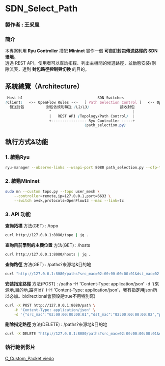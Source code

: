 # **SDN_Select_Path**

### **製作者 : 王采風**

### **簡介**
本專案利用 **Ryu Controller** 搭配 **Mininet** 實作一個 **可自訂封包傳送路徑的 SDN 環境**。  
透過 REST API，使用者可以查詢拓樸、列出主機間的候選路徑，並動態安裝/刪除流表，達到 **封包路徑控制與切換** 的目的。


## **系統總覽（Architecture）**

```css
 Host h1                                  SDN Switches                                    Host h2
(Client)   <-- OpenFlow Rules -->   [ Path Selection Control ]   <-- OpenFlow Rules -->   (Server)
  發送封包          封包依規則轉送 (L2/L3)              接收封包
                    ^                                     |
                    |   REST API (Topology/Path Control)  |
                    +---------------- Ryu Controller -----+
                                    (path_selection.py)
```

## **執行方式&功能**

### 1. 啟動Ryu
```bash
ryu-manager --observe-links --wsapi-port 8080 path_selection.py --ofp-tcp-listen-port 6633
```

### 2. 啟動Mininet
```bash
sudo mn --custom topo.py --topo user_mesh \
    --controller=remote,ip=127.0.0.1,port=6633 \
    --switch ovsk,protocols=OpenFlow13 --mac --link=tc
```

### 3. API 功能

**查詢拓樸**
方法(GET) : /topo
```bash
curl http://127.0.0.1:8080/topo | jq .
```

**查詢目前學到的主機位置**
方法(GET) : /hosts
```bash
curl http://127.0.0.1:8080/hosts | jq .
```

**查詢路徑**
方法(GET) : /paths?來源地&目的地
```bash
curl "http://127.0.0.1:8080/paths?src_mac=02:00:00:00:00:01&dst_mac=02:00:00:00:00:02" | jq .
```

**安裝指定路徑**
方法(POST) : /paths -H 'Content-Type: application/json' -d '{來源地,目的地,路徑id}'
(-H 'Content-Type: application/json'，我有指定用json所以必加。bidirectional會預設是true不用特別寫)
```bash
curl -X POST http://127.0.0.1:8080/path \
    -H 'Content-Type: application/json' \
    -d '{"src_mac":"02:00:00:00:00:01","dst_mac":"02:00:00:00:00:02","path_id":1,"bidirectional":true}'
```

**刪除指定路徑**
方法(DELETE) : /paths?來源地&目的地
```bash
curl -X DELETE "http://127.0.0.1:8080/paths?src_mac=02:00:00:00:00:01&dst_mac=02:00:00:00:00:02" | jq .
```


### **執行範例影片**
[C_Custom_Packet viedo](https://youtu.be/dJa6oouFyHk)
